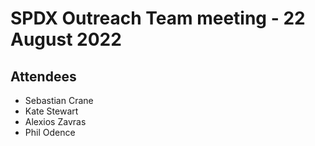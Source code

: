 # SPDX Outreach Team meeting - 22 August 2022

## Attendees
* Sebastian Crane
* Kate Stewart
* Alexios Zavras
* Phil Odence

